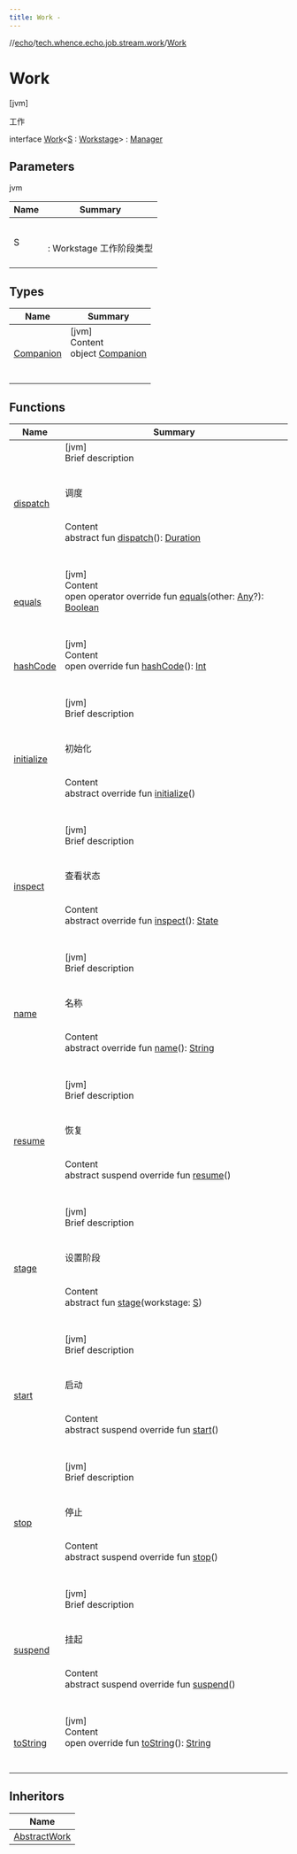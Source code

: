 ```yaml
---
title: Work -
---
```

//[echo](../../index.md)/[tech.whence.echo.job.stream.work](../index.md)/[Work](index.md)



# Work  
 [jvm] 

工作

interface [Work](index.md)<[S](index.md) : [Workstage](../../tech.whence.echo.job.stream.workstage/-workstage/index.md)> : [Manager](../../tech.whence.echo.job.manager/-manager/index.md)   


## Parameters  
  
jvm  
  
|  Name|  Summary| 
|---|---|
| S| <br><br>: Workstage 工作阶段类型<br><br>
  


## Types  
  
|  Name|  Summary| 
|---|---|
| [Companion](-companion/index.md)| [jvm]  <br>Content  <br>object [Companion](-companion/index.md)  <br><br><br>


## Functions  
  
|  Name|  Summary| 
|---|---|
| [dispatch](dispatch.md)| [jvm]  <br>Brief description  <br><br><br>调度<br><br>  <br>Content  <br>abstract fun [dispatch](dispatch.md)(): [Duration](https://docs.oracle.com/javase/8/docs/api/java/time/Duration.html)  <br><br><br>
| [equals](../../tech.whence.echo.webclient.response.exception/-response-unrecognized-exception/index.md#kotlin/Any/equals/#kotlin.Any?/PointingToDeclaration/)| [jvm]  <br>Content  <br>open operator override fun [equals](../../tech.whence.echo.webclient.response.exception/-response-unrecognized-exception/index.md#kotlin/Any/equals/#kotlin.Any?/PointingToDeclaration/)(other: [Any](https://kotlinlang.org/api/latest/jvm/stdlib/kotlin/-any/index.html)?): [Boolean](https://kotlinlang.org/api/latest/jvm/stdlib/kotlin/-boolean/index.html)  <br><br><br>
| [hashCode](../../tech.whence.echo.webclient.response.exception/-response-unrecognized-exception/index.md#kotlin/Any/hashCode/#/PointingToDeclaration/)| [jvm]  <br>Content  <br>open override fun [hashCode](../../tech.whence.echo.webclient.response.exception/-response-unrecognized-exception/index.md#kotlin/Any/hashCode/#/PointingToDeclaration/)(): [Int](https://kotlinlang.org/api/latest/jvm/stdlib/kotlin/-int/index.html)  <br><br><br>
| [initialize](../../tech.whence.echo.job.manager/-manager/initialize.md)| [jvm]  <br>Brief description  <br><br><br>初始化<br><br>  <br>Content  <br>abstract override fun [initialize](../../tech.whence.echo.job.manager/-manager/initialize.md)()  <br><br><br>
| [inspect](../../tech.whence.echo.job.manager/-manager/inspect.md)| [jvm]  <br>Brief description  <br><br><br>查看状态<br><br>  <br>Content  <br>abstract override fun [inspect](../../tech.whence.echo.job.manager/-manager/inspect.md)(): [State](../../tech.whence.echo.job.manager.state/-state/index.md)  <br><br><br>
| [name](../../tech.whence.echo.definition/-namer/name.md)| [jvm]  <br>Brief description  <br><br><br>名称<br><br>  <br>Content  <br>abstract override fun [name](../../tech.whence.echo.definition/-namer/name.md)(): [String](https://kotlinlang.org/api/latest/jvm/stdlib/kotlin/-string/index.html)  <br><br><br>
| [resume](../../tech.whence.echo.job.manager/-manager/resume.md)| [jvm]  <br>Brief description  <br><br><br>恢复<br><br>  <br>Content  <br>abstract suspend override fun [resume](../../tech.whence.echo.job.manager/-manager/resume.md)()  <br><br><br>
| [stage](stage.md)| [jvm]  <br>Brief description  <br><br><br>设置阶段<br><br>  <br>Content  <br>abstract fun [stage](stage.md)(workstage: [S](index.md))  <br><br><br>
| [start](../../tech.whence.echo.job.manager/-manager/start.md)| [jvm]  <br>Brief description  <br><br><br>启动<br><br>  <br>Content  <br>abstract suspend override fun [start](../../tech.whence.echo.job.manager/-manager/start.md)()  <br><br><br>
| [stop](../../tech.whence.echo.job.manager/-manager/stop.md)| [jvm]  <br>Brief description  <br><br><br>停止<br><br>  <br>Content  <br>abstract suspend override fun [stop](../../tech.whence.echo.job.manager/-manager/stop.md)()  <br><br><br>
| [suspend](../../tech.whence.echo.job.manager/-manager/suspend.md)| [jvm]  <br>Brief description  <br><br><br>挂起<br><br>  <br>Content  <br>abstract suspend override fun [suspend](../../tech.whence.echo.job.manager/-manager/suspend.md)()  <br><br><br>
| [toString](../../tech.whence.echo.webclient.response.exception/-response-unrecognized-exception/index.md#kotlin/Any/toString/#/PointingToDeclaration/)| [jvm]  <br>Content  <br>open override fun [toString](../../tech.whence.echo.webclient.response.exception/-response-unrecognized-exception/index.md#kotlin/Any/toString/#/PointingToDeclaration/)(): [String](https://kotlinlang.org/api/latest/jvm/stdlib/kotlin/-string/index.html)  <br><br><br>


## Inheritors  
  
|  Name| 
|---|
| [AbstractWork](../-abstract-work/index.md)

